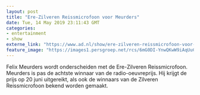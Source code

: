 ```yaml
---
layout: post
title: "Ere-Zilveren Reissmicrofoon voor Meurders"
date: Tue, 14 May 2019 23:11:43 GMT
categories: 
- entertainment 
- show 
externe_link: "https://www.ad.nl/show/ere-zilveren-reissmicrofoon-voor-meurders~a0d22152/"
feature_image: "https://images1.persgroep.net/rcs/6mG0DI-YnwQKwW9iAqUuCGTnKlM/diocontent/133557713/_fitwidth/400/?appId=21791a8992982cd8da851550a453bd7f&quality=0.7"
---
```


Felix Meurders wordt onderscheiden met de Ere-Zilveren Reissmicrofoon. Meurders is pas de achtste winnaar van de radio-oeuvreprijs. Hij krijgt de prijs op 20 juni uitgereikt, als ook de winnaars van de Zilveren Reissmicrofoon bekend worden gemaakt.
